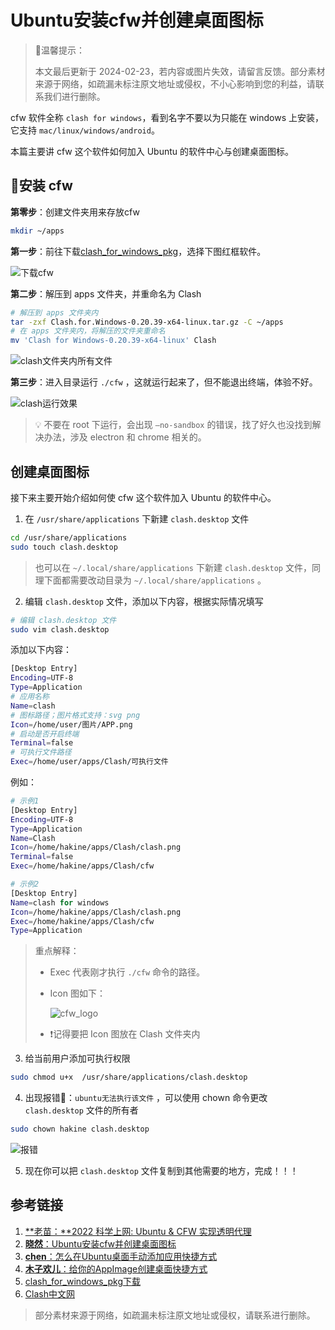 # Ubuntu安装cfw并创建桌面图标

> 🔔温馨提示：
>
> 本文最后更新于 2024-02-23，若内容或图片失效，请留言反馈。部分素材来源于网络，如疏漏未标注原文地址或侵权，不小心影响到您的利益，请联系我们进行删除。

cfw 软件全称 `clash for windows`，看到名字不要以为只能在 windows 上安装，它支持 `mac/linux/windows/android`。

本篇主要讲 cfw 这个软件如何加入 Ubuntu 的软件中心与创建桌面图标。

## 👀安装 cfw

**第零步**：创建文件夹用来存放cfw

```bash
mkdir ~/apps
```

**第一步**：前往下载[clash_for_windows_pkg](https://archive.org/download/clash_for_windows_pkg)，选择下图红框软件。

![下载cfw](../../assets/img/sharing/download_1.png)

**第二步**：解压到 apps 文件夹，并重命名为 Clash

```bash
# 解压到 apps 文件夹内
tar -zxf Clash.for.Windows-0.20.39-x64-linux.tar.gz -C ~/apps
# 在 apps 文件夹内，将解压的文件夹重命名
mv 'Clash for Windows-0.20.39-x64-linux' Clash
```

![clash文件夹内所有文件](../../assets/img/sharing/clash_list.png)

**第三步**：进入目录运行 `./cfw` ，这就运行起来了，但不能退出终端，体验不好。

![clash运行效果](../../assets/img/sharing/clash_demo.png)

> 💡 不要在 root 下运行，会出现 `—no-sandbox` 的错误，找了好久也没找到解决办法，涉及 electron 和 chrome 相关的。

## 创建桌面图标

接下来主要开始介绍如何使 cfw 这个软件加入 Ubuntu 的软件中心。

1. 在 `/usr/share/applications` 下新建 `clash.desktop` 文件

```bash
cd /usr/share/applications
sudo touch clash.desktop
```

> 也可以在 `~/.local/share/applications` 下新建 `clash.desktop` 文件，同理下面都需要改动目录为 `~/.local/share/applications` 。

2. 编辑 `clash.desktop` 文件，添加以下内容，根据实际情况填写

```bash
# 编辑 clash.desktop 文件
sudo vim clash.desktop
```

添加以下内容：

```bash
[Desktop Entry]
Encoding=UTF-8
Type=Application
# 应用名称
Name=clash
# 图标路径；图片格式支持：svg png
Icon=/home/user/图片/APP.png
# 启动是否开启终端
Terminal=false
# 可执行文件路径
Exec=/home/user/apps/Clash/可执行文件
```

例如：

```bash
# 示例1
[Desktop Entry]  
Encoding=UTF-8  
Type=Application  
Name=Clash  
Icon=/home/hakine/apps/Clash/clash.png  
Terminal=false  
Exec=/home/hakine/apps/Clash/cfw

# 示例2
[Desktop Entry]
Name=clash for windows
Icon=/home/hakine/apps/Clash/clash.png  
Exec=/home/hakine/apps/Clash/cfw
Type=Application
```

> 重点解释：
>
> - Exec 代表刚才执行 `./cfw` 命令的路径。
>
> - Icon 图如下：
>
>   ![cfw_logo](../../assets/img/sharing/clash.png)
>
> - ❗记得要把 Icon 图放在 Clash 文件夹内

3. 给当前用户添加可执行权限

```bash
sudo chmod u+x  /usr/share/applications/clash.desktop
```

4. 出现报错💢：`ubuntu无法执行该文件` ，可以使用 chown 命令更改 `clash.desktop` 文件的所有者

```bash
sudo chown hakine clash.desktop
```

![报错](../../assets/img/sharing/error_1.png)

5. 现在你可以把 `clash.desktop` 文件复制到其他需要的地方，完成！！！

## 参考链接

1. [**老苗：**2022 科学上网: Ubuntu & CFW 实现透明代理](https://laomiao.site/2022-%E7%A7%91%E5%AD%A6%E4%B8%8A%E7%BD%91-ubuntu-cfw-%E5%AE%9E%E7%8E%B0%E9%80%8F%E6%98%8E%E4%BB%A3%E7%90%86)
2. [**晓然**：Ubuntu安装cfw并创建桌面图标](https://www.xiaoran.de/posts/ubuntu-cfw)
3. [**chen**：怎么在Ubuntu桌面手动添加应用快捷方式](http://www.weituan.com/zixun/461993.html)
4. [**木子欢儿**：给你的AppImage创建桌面快捷方式](https://www.cnblogs.com/HGNET/p/16396589.html)
5. [clash_for_windows_pkg下载](https://archive.org/download/clash_for_windows_pkg)
6. [Clash中文网](https://clashcn.com/clash-for-windows)

>部分素材来源于网络，如疏漏未标注原文地址或侵权，请联系进行删除。

<link rel="stylesheet" href="https://cdnjs.cloudflare.com/ajax/libs/social-share.js/1.0.16/css/share.min.css">
<div class="social-share"></div>
<script type="text/javascript" src="https://cdnjs.cloudflare.com/ajax/libs/social-share.js/1.0.16/js/social-share.min.js"></script>
